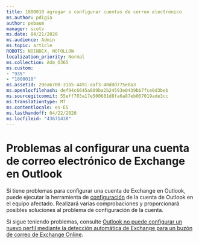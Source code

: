 ```yaml
---
title: 1800018 agregar o configurar cuentas de correo electrónico
ms.author: pdigia
author: pebaum
manager: scotv
ms.date: 04/21/2020
ms.audience: Admin
ms.topic: article
ROBOTS: NOINDEX, NOFOLLOW
localization_priority: Normal
ms.collection: Adm_O365
ms.custom:
- "935"
- "1800018"
ms.assetid: 20ea6700-31b5-4491-aaf3-40ddd775e8a3
ms.openlocfilehash: def94c6645a609ba2b24593e0439bb7fce0d3beb
ms.sourcegitcommit: 55eff703a17e500681d8fa6a87eb067019ade3cc
ms.translationtype: MT
ms.contentlocale: es-ES
ms.lasthandoff: 04/22/2020
ms.locfileid: "43671438"
---
```

# <a name="problems-setting-up-an-exchange-email-account-in-outlook"></a>Problemas al configurar una cuenta de correo electrónico de Exchange en Outlook

Si tiene problemas para configurar una cuenta de Exchange en Outlook, puede ejecutar la herramienta de [configuración](https://aka.ms/SaRA-OutlookSetupProfile) de la cuenta de Outlook en el equipo afectado. Realizará varias comprobaciones y proporcionará posibles soluciones al problema de configuración de la cuenta.
  
Si sigue teniendo problemas, consulte [Outlook no puede configurar un nuevo perfil mediante la detección automática de Exchange para un buzón de correo de Exchange Online](https://docs.microsoft.com/exchange/troubleshoot/outlook-profiles/cannot-set-up-profile-autodiscover).
  